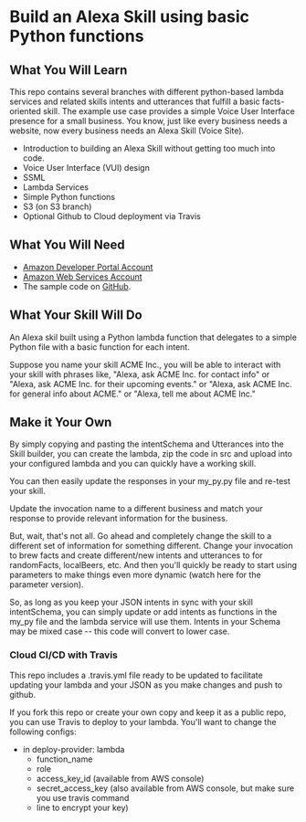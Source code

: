 # Build an Alexa Skill using basic Python functions

## What You Will Learn

This repo contains several branches with different python-based lambda
services and related skills intents and utterances that fulfill a basic facts-oriented skill. The example use
case provides a simple Voice User Interface presence for a small
business. You know, just like every business needs a website, now
every business needs an Alexa Skill (Voice Site).

* Introduction to building an Alexa Skill without getting too much
into code.
* Voice User Interface (VUI) design
* SSML
* Lambda Services
* Simple Python functions
* S3 (on S3 branch)
* Optional Github to Cloud deployment via Travis

## What You Will Need

* [Amazon Developer Portal Account](http://developer.amazon.com)
* [Amazon Web Services Account](http://aws.amazon.com/)
* The sample code on [GitHub](https://github.com/techemstudios/alexa_python).

## What Your Skill Will Do

An Alexa skil built using a Python lambda function that delegates to a
simple Python file with a basic function for each intent.

Suppose you name your skill ACME Inc., you will be able to interact
with your skill with phrases like, "Alexa, ask ACME Inc. for contact
info" or "Alexa, ask ACME Inc. for their upcoming events." or "Alexa,
ask ACME Inc. for general info about ACME." or "Alexa, tell me about
ACME Inc."

## Make it Your Own

By simply copying and pasting the
intentSchema and Utterances into the Skill builder, you can create the
lambda, zip the code in src and upload into your configured lambda and you can quickly have
a working skill.

You can then easily update the responses in your my_py.py file and
re-test your skill.

Update the invocation name to a different business and match your
response to provide relevant information for the business.

But, wait, that's not all. Go ahead and completely change the skill to
a different set of information for something different. Change your
invocation to brew facts and create different/new intents and
utterances to for randomFacts, localBeers, etc. And then you'll
quickly be ready to start using parameters to make things even more
dynamic (watch here for the parameter version).

So, as long as you keep your JSON intents in sync with your skill intentSchema, you can
simply update or add intents as functions in the my_py file and the lambda service will use them.
Intents in your Schema may be mixed case -- this code will convert to lower case.

### Cloud CI/CD with Travis

This repo includes a .travis.yml file ready to be updated to
facilitate updating your lambda and your JSON as you make changes and
push to github.

If you fork this repo or create your own copy and keep it as a public repo, you can use
Travis to deploy to your lambda. You'll want to change the following configs:

* in deploy-provider: lambda
  * function_name
  * role
  * access_key_id (available from AWS console)
  * secret_access_key (also available from AWS console, but make sure you use travis command
  * line to encrypt your key)

